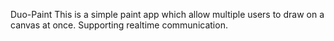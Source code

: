 Duo-Paint
This is a simple paint app which allow multiple users to draw on a canvas at once. Supporting realtime communication.